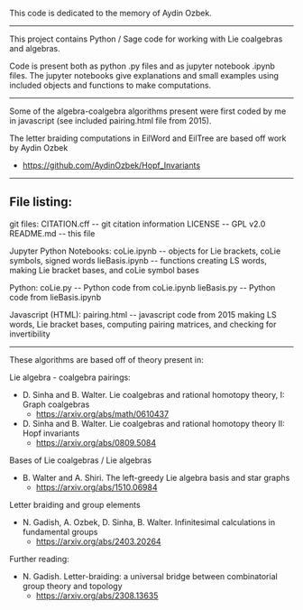 This code is dedicated to the memory of Aydin Ozbek.

--------------------------------------------------------------------------------

This project contains Python / Sage code for working with Lie coalgebras and algebras.  

Code is present both as python .py files and as jupyter notebook .ipynb files.
The jupyter notebooks give explanations and small examples using included objects 
and functions to make computations.

--------------------------------------------------------------------------------

Some of the algebra-coalgebra algorithms present were first coded by me in javascript 
(see included pairing.html file from 2015).  

The letter braiding computations in EilWord and EilTree are based off work by Aydin Ozbek 
 -  https://github.com/AydinOzbek/Hopf_Invariants

---------------------------------------------------------------------------------

File listing:
-------------
git files:
  CITATION.cff -- git citation information
  LICENSE      -- GPL v2.0
  README.md    -- this file

Jupyter Python Notebooks:
  coLie.ipynb     -- objects for Lie brackets, coLie symbols, signed words
  lieBasis.ipynb  -- functions creating LS words, making Lie bracket bases, 
                     and coLie symbol bases

Python:
  coLie.py        -- Python code from coLie.ipynb
  lieBasis.py     -- Python code from lieBasis.ipynb

Javascript (HTML):
  pairing.html    -- javascript code from 2015 making LS words, Lie bracket bases,
                     computing pairing matrices, and checking for invertibility


---------------------------------------------------------------------------------

These algorithms are based off of theory present in:

Lie algebra - coalgebra pairings:
  * D. Sinha and B. Walter. Lie coalgebras and rational homotopy theory, I: Graph coalgebras
     -  https://arxiv.org/abs/math/0610437
  * D. Sinha and B. Walter. Lie coalgebras and rational homotopy theory II: Hopf invariants
     -  https://arxiv.org/abs/0809.5084

Bases of Lie coalgebras / Lie algebras
   * B. Walter and A. Shiri. The left-greedy Lie algebra basis and star graphs
     -   https://arxiv.org/abs/1510.06984

Letter braiding and group elements
   * N. Gadish, A. Ozbek, D. Sinha, B. Walter. Infinitesimal calculations in fundamental groups
     -   https://arxiv.org/abs/2403.20264


Further reading:

   * N. Gadish. Letter-braiding: a universal bridge between combinatorial group theory and topology
     -   https://arxiv.org/abs/2308.13635
 
